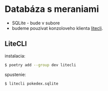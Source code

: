 # Databáza s meraniami

* SQLite - bude v subore
* budeme pouzivat konzoloveho klienta [litecli](https://litecli.com).


## LiteCLI

instalacia:

```bash
$ poetry add --group dev litecli
```

spustenie:

```bash
$ litecli pokedex.sqlite
```
